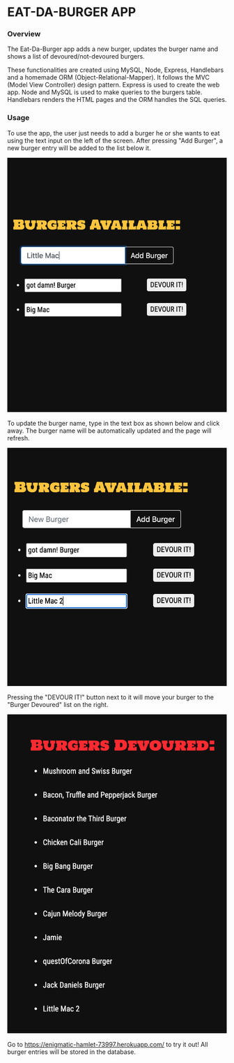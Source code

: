 # EAT-DA-BURGER APP

### Overview

The Eat-Da-Burger app adds a new burger, updates the burger name and shows a list of devoured/not-devoured burgers.

These functionalities are created using MySQL, Node, Express, Handlebars and a homemade ORM (Object-Relational-Mapper). It follows the MVC (Model View Controller) design pattern. Express is used to create the web app. Node and MySQL is used to make queries to the burgers table. Handlebars renders the HTML pages and the ORM handles the SQL queries.

### Usage

To use the app, the user just needs to add a burger he or she wants to eat using the text input on the left of the screen. After pressing "Add Burger", a new burger entry will be added to the list below it. 

![Image of adding burger name to list](./public/img/addBurger.png)

To update the burger name, type in the text box as shown below and click away. The burger name will be automatically updated and the page will refresh.

![Image of adding burger name to list](./public/img/updateBurger.png)

Pressing the "DEVOUR IT!" button next to it will move your burger to the "Burger Devoured" list on the right.

![Image of adding burger name to list](./public/img/devouredBurger.png)

Go to https://enigmatic-hamlet-73997.herokuapp.com/ to try it out! All burger entries will be stored in the database.
